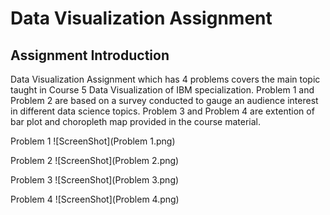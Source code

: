 # Data Visualization Assignment

## Assignment Introduction

Data Visualization Assignment which has 4 problems covers the main topic taught in Course 5 Data Visualization of IBM specialization. Problem 1 and Problem 2 are based on a survey conducted to gauge an audience interest in different data science topics. Problem 3 and Problem 4 are extention of bar plot and choropleth map provided in the course material.

Problem 1
![ScreenShot](Problem 1.png)

Problem 2
![ScreenShot](Problem 2.png)

Problem 3
![ScreenShot](Problem 3.png)

Problem 4
![ScreenShot](Problem 4.png)
